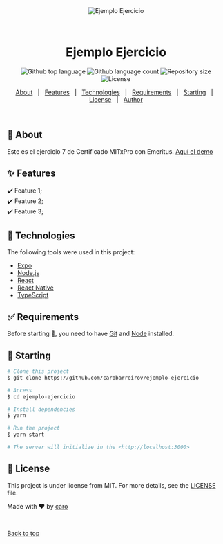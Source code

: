 <div align="center" id="top"> 
  <img src="./.github/app.gif" alt="Ejemplo Ejercicio" />

  &#xa0;

  <!-- <a href="https://ejemploejercicio.netlify.app">Demo</a> -->
</div>

<h1 align="center">Ejemplo Ejercicio</h1>

<p align="center">
  <img alt="Github top language" src="https://img.shields.io/github/languages/top/carobarreirov/ejemplo-ejercicio?color=56BEB8">

  <img alt="Github language count" src="https://img.shields.io/github/languages/count/carobarreirov/ejemplo-ejercicio?color=56BEB8">

  <img alt="Repository size" src="https://img.shields.io/github/repo-size/carobarreirov/ejemplo-ejercicio?color=56BEB8">

  <img alt="License" src="https://img.shields.io/github/license/carobarreirov/ejemplo-ejercicio?color=56BEB8">

  <!-- <img alt="Github issues" src="https://img.shields.io/github/issues/carobarreirov/ejemplo-ejercicio?color=56BEB8" /> -->

  <!-- <img alt="Github forks" src="https://img.shields.io/github/forks/carobarreirov/ejemplo-ejercicio?color=56BEB8" /> -->

  <!-- <img alt="Github stars" src="https://img.shields.io/github/stars/carobarreirov/ejemplo-ejercicio?color=56BEB8" /> -->
</p>


<p align="center">
  <a href="#dart-about">About</a> &#xa0; | &#xa0; 
  <a href="#sparkles-features">Features</a> &#xa0; | &#xa0;
  <a href="#rocket-technologies">Technologies</a> &#xa0; | &#xa0;
  <a href="#white_check_mark-requirements">Requirements</a> &#xa0; | &#xa0;
  <a href="#checkered_flag-starting">Starting</a> &#xa0; | &#xa0;
  <a href="#memo-license">License</a> &#xa0; | &#xa0;
  <a href="https://github.com/carobarreirov" target="_blank">Author</a>
</p>

<br>

## :dart: About ##

Este es el ejercicio 7 de Certificado MITxPro con Emeritus.
[Aquí el demo](https://carobarreirov.github.io/ejemplo-ejercicio/)

## :sparkles: Features ##

:heavy_check_mark: Feature 1;\
:heavy_check_mark: Feature 2;\
:heavy_check_mark: Feature 3;

## :rocket: Technologies ##

The following tools were used in this project:

- [Expo](https://expo.io/)
- [Node.js](https://nodejs.org/en/)
- [React](https://pt-br.reactjs.org/)
- [React Native](https://reactnative.dev/)
- [TypeScript](https://www.typescriptlang.org/)

## :white_check_mark: Requirements ##

Before starting :checkered_flag:, you need to have [Git](https://git-scm.com) and [Node](https://nodejs.org/en/) installed.

## :checkered_flag: Starting ##

```bash
# Clone this project
$ git clone https://github.com/carobarreirov/ejemplo-ejercicio

# Access
$ cd ejemplo-ejercicio

# Install dependencies
$ yarn

# Run the project
$ yarn start

# The server will initialize in the <http://localhost:3000>
```

## :memo: License ##

This project is under license from MIT. For more details, see the [LICENSE](LICENSE.md) file.


Made with :heart: by <a href="https://github.com/carobarreirov" target="_blank">caro</a>

&#xa0;

<a href="#top">Back to top</a>
